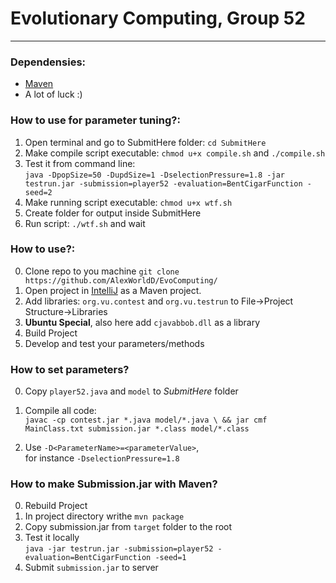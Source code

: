 # Evolutionary Computing, Group 52
<hr>

### Dependensies:
  - [Maven](https://maven.apache.org/)
  - A lot of luck :)
### How to use for parameter tuning?:
1. Open terminal and go to SubmitHere folder: `cd SubmitHere`
2. Make compile script executable: `chmod u+x compile.sh` and `./compile.sh`
3. Test it from command line: \
`java -DpopSize=50 -DupdSize=1 -DselectionPressure=1.8 -jar testrun.jar -submission=player52 -evaluation=BentCigarFunction -seed=2`
4. Make running script executable: `chmod u+x wtf.sh`
5. Create folder for output inside SubmitHere
6. Run script: `./wtf.sh` and wait
### How to use?:
  00. Clone repo to you machine
  `git clone https://github.com/AlexWorldD/EvoComputing/`
  0. Open project in [IntelliJ](https://www.jetbrains.com/idea/) as a Maven project.
  1. Add libraries: `org.vu.contest` and `org.vu.testrun` to File->Project Structure->Libraries
  2. **Ubuntu Special**, also here add `cjavabbob.dll` as a library
  3. Build Project
  4. Develop and test your parameters/methods
  
### How to set parameters?
0. Copy `player52.java` and `model` to *SubmitHere* folder
1. Compile all code: \
`javac -cp contest.jar *.java model/*.java \
 && jar cmf MainClass.txt submission.jar *.class model/*.class`
 
2. Use `-D<ParameterName>=<parameterValue>`, \
for instance `-DselectionPressure=1.8`
### How to make Submission.jar with Maven?
  0. Rebuild Project
  1. In project directory writhe `mvn package`
  2. Copy submission.jar from `target` folder to the root
  3. Test it locally \
  `java -jar testrun.jar -submission=player52 -evaluation=BentCigarFunction -seed=1`
  4. Submit `submission.jar` to server
  
